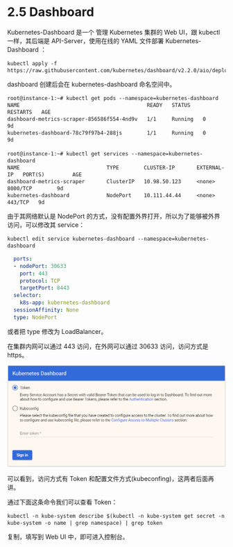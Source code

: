 # 2.5 Dashboard

Kubernetes-Dashboard 是一个 管理 Kubernetes 集群的 Web UI，跟 kubectl 一样，其后端是 API-Server，使用在线的 YAML 文件部署 Kubernetes-Dashboard ：

```
kubectl apply -f https://raw.githubusercontent.com/kubernetes/dashboard/v2.2.0/aio/deploy/recommended.yaml
```

dashboard 创建后会在 kubernetes-dashboard 命名空间中。

```
root@instance-1:~# kubectl get pods --namespace=kubernetes-dashboard
NAME                                         READY   STATUS    RESTARTS   AGE
dashboard-metrics-scraper-856586f554-4nd9v   1/1     Running   0          9d
kubernetes-dashboard-78c79f97b4-288js        1/1     Running   0          9d

root@instance-1:~# kubectl get services --namespace=kubernetes-dashboard
NAME                            TYPE        CLUSTER-IP       EXTERNAL-IP   PORT(S)         AGE
dashboard-metrics-scraper       ClusterIP   10.98.50.123     <none>        8000/TCP        9d
kubernetes-dashboard            NodePort    10.111.44.44     <none>        443/TCP   9d
```

由于其网络默认是 NodePort 的方式，没有配置外界打开，所以为了能够被外界访问，可以修改其 service：

```
kubectl edit service kubernetes-dashboard --namespace=kubernetes-dashboard
```

```yaml
  ports:
  - nodePort: 30633
    port: 443
    protocol: TCP
    targetPort: 8443
  selector:
    k8s-app: kubernetes-dashboard
  sessionAffinity: None
  type: NodePort
```

或者把 type 修改为 LoadBalancer。

在集群内网可以通过 443 访问，在外网可以通过 30633 访问，访问方式是 https。

![1619679965(1)](../.gitbook/assets/dashboard.png)

可以看到，访问方式有 Token 和配置文件方式(kubeconfing)，这两者后面再讲。

通过下面这条命令我们可以查看 Token：

```
kubectl -n kube-system describe $(kubectl -n kube-system get secret -n kube-system -o name | grep namespace) | grep token
```

复制，填写到 Web UI 中，即可进入控制台。
